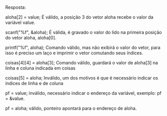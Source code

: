 Resposta:

aloha[2] = value; É válido, a posição 3 do vetor aloha recebe o valor da variável value.

scanf("%f", &aloha); É válida, é gravado o valor do lido na primeira posição do vetor aloha, aloha[0].

printf("%f", aloha); Comando válido, mas não exibirá o valor do vetor, para isso é preciso um laço e imprimir o vetor comutando seus índices.

coisas[4][4] = aloha[3]; Comando válido, guardará o valor de aloha[3] na linha e coluna indicada em coisas

coisas[5] = aloha; Inválido, um dos motivos é que é necessário indicar os índices de linha e de coluna

pf = value; inválido, necessário indicar o endereço da variável, exemplo: pf = &value.

pf = aloha; válido, ponteiro apontará para o endereço de aloha.


